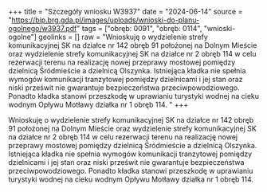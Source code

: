 +++
title = "Szczegóły wniosku W3937"
date = "2024-06-14"
source = "https://bip.brg.gda.pl/images/uploads/wnioski-do-planu-ogolnego/w3937.pdf"
tags = ["obręb: 0091", "obręb: 0114", "wnioski-ogolne"]
geolinks = []
raw = "Wnioskuję o wydzielenie strefy komunikacyjnej SK na działce nr 142 obręb 91 położonej na Dolnym Mieście oraz wydzielenie strefy komunikacyjnej SK na działce nr 2 obręb 114 w celu rezerwacji terenu na realizację nowej przeprawy mostowej pomiędzy dzielnicą Śródmieście a dzielnicą Olszynka. Istniejąca kładka nie spełnia wymogów komunikacji tranzytowej pomiędzy dzielnicami i jej stan oraz niski prześwit nie gwarantuje bezpieczeństwa przeciwpowodziowego. Ponadto kładka stanowi przeszkodę w uprawianiu turystyki wodnej na cieku wodnym Opływu Motławy działka nr 1 obręb 114. "
+++

Wnioskuję o wydzielenie strefy komunikacyjnej SK na działce nr 142 obręb 91 położonej na Dolnym Mieście
oraz wydzielenie strefy komunikacyjnej SK na działce nr 2 obręb 114 w celu rezerwacji terenu na realizację
nowej przeprawy mostowej pomiędzy dzielnicą Śródmieście a dzielnicą Olszynka. Istniejąca kładka nie
spełnia wymogów komunikacji tranzytowej pomiędzy dzielnicami i jej stan oraz niski prześwit nie gwarantuje
bezpieczeństwa przeciwpowodziowego. Ponadto kładka stanowi przeszkodę w uprawianiu turystyki wodnej
na cieku wodnym Opływu Motławy działka nr 1 obręb 114.



